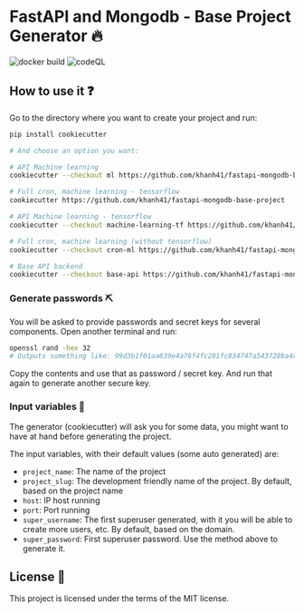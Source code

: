 # FastAPI and Mongodb - Base Project Generator 🔥
![docker build](https://github.com/khanh41/fastapi-mongodb-base-project/actions/workflows/docker-image.yml/badge.svg)
![codeQL](https://github.com/khanh41/fastapi-mongodb-base-project/actions/workflows/codeql-analysis.yml/badge.svg)

## How to use it ❓
Go to the directory where you want to create your project and run:
```bash
pip install cookiecutter

# And choose an option you want:

# API Machine learning
cookiecutter --checkout ml https://github.com/khanh41/fastapi-mongodb-base-project

# Full cron, machine learning - tensorflow
cookiecutter https://github.com/khanh41/fastapi-mongodb-base-project

# API Machine learning - tensorflow
cookiecutter --checkout machine-learning-tf https://github.com/khanh41/fastapi-mongodb-base-project

# Full cron, machine learning (without tensorflow)
cookiecutter --checkout cron-ml https://github.com/khanh41/fastapi-mongodb-base-project

# Base API backend
cookiecutter --checkout base-api https://github.com/khanh41/fastapi-mongodb-base-project
```

### Generate passwords ⛏
You will be asked to provide passwords and secret keys for several components. Open another terminal and run:
```bash
openssl rand -hex 32
# Outputs something like: 99d3b1f01aa639e4a76f4fc281fc834747a543720ba4c8a8648ba755aef9be7f
```

Copy the contents and use that as password / secret key. And run that again to generate another secure key.


### Input variables 💬
The generator (cookiecutter) will ask you for some data, you might want to have at hand before generating the project.

The input variables, with their default values (some auto generated) are:

* `project_name`: The name of the project
* `project_slug`: The development friendly name of the project. By default, based on the project name
* `host`: IP host running
* `port`: Port running
* `super_username`: The first superuser generated, with it you will be able to create more users, etc. By default, based on the domain.
* `super_password`: First superuser password. Use the method above to generate it.

## License 💂

This project is licensed under the terms of the MIT license.
